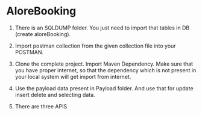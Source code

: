 # AloreBooking

1) There is an SQLDUMP folder. You just need to import that tables in DB (create aloreBooking).

2) Import postman collection from the given collection file into your POSTMAN.

3) Clone the complete project. Import Maven Dependency. Make sure that you have proper internet, so that the dependency which is not present in your local system will get import from internet.

4) Use the payload data present in Payload folder. And use that for update insert delete and selecting data.

4) There are three APIS 
  
   
